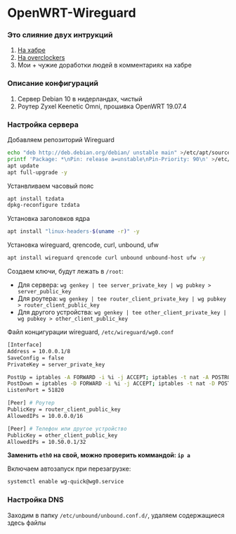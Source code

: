 # OpenWRT-Wireguard
### Это слияние двух интрукций
1. [На хабре](https://habr.com/ru/post/440030/)
2. [На overclockers](https://overclockers.ru/blog/Indigo81/show/30877/wireguard-openwrt-unbound-divnyj-novyj-mir-vpn)
3. Мои + чужие доработки людей в комментариях на хабре
### Описание конфигураций
1. Сервер Debian 10 в нидерландах, чистый
2. Роутер Zyxel Keenetic Omni, прошивка OpenWRT 19.07.4

### Настройка сервера
Добавляем репозиторий Wireguard

```bash
echo "deb http://deb.debian.org/debian/ unstable main" >/etc/apt/sources.list.d/unstable.list
printf 'Package: *\nPin: release a=unstable\nPin-Priority: 90\n' >/etc/apt/preferences.d/limit-unstable
apt update
apt full-upgrade -y
```

Устанвливаем часовый пояс

```bash
apt install tzdata
dpkg-reconfigure tzdata
```
Установка заголовков ядра
```bash
apt install "linux-headers-$(uname -r)" -y
```
Установка wireguard, qrencode, curl, unbound, ufw
```bash
apt install wireguard qrencode curl unbound unbound-host ufw -y
```
Создаем ключи, будут лежать в `/root`:
- Для сервера: `wg genkey | tee server_private_key | wg pubkey > server_public_key`
- Для роутера: `wg genkey | tee router_client_private_key | wg pubkey > router_client_public_key`
- Для другого устройства: `wg genkey | tee other_client_private_key | wg pubkey > other_client_public_key`

Файл концигурации wireguard, `/etc/wireguard/wg0.conf`
```bash
[Interface]
Address = 10.0.0.1/8
SaveConfig = false
PrivateKey = server_private_key

PostUp = iptables -A FORWARD -i %i -j ACCEPT; iptables -t nat -A POSTROUTING -o eth0 -j MASQUERADE; ip6tables -A FORWARD -i %i -j ACCEPT; ip6tables -t nat -A POSTROUTING -o eth0 -j MASQUERADE
PostDown = iptables -D FORWARD -i %i -j ACCEPT; iptables -t nat -D POSTROUTING -o eth0 -j MASQUERADE; ip6tables -D FORWARD -i %i -j ACCEPT; ip6tables -t nat -D POSTROUTING -o eth0 -j MASQUERADE
ListenPort = 51820

[Peer] # Роутер
PublicKey = router_client_public_key
AllowedIPs = 10.0.0.0/16

[Peer] # Телефон или другое устройство
PublicKey = other_client_public_key
AllowedIPs = 10.50.0.1/32
```

**Заменить `eth0` на свой, можно проверить коммандой: `ip a`**

Включаем автозапуск при перезагрузке:
```bash
systemctl enable wg-quick@wg0.service
```

### Настройка DNS
Заходим в папку `/etc/unbound/unbound.conf.d/`, удаляем содержащиеся здесь файлы
